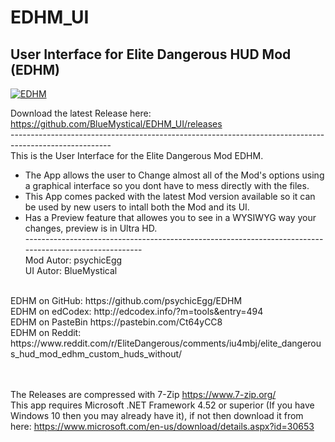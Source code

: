 # EDHM_UI
User Interface for Elite Dangerous HUD Mod (EDHM)
-------------------------------------------------------------------------------------------------------

<a href="#" target="_blank"><img src="https://i.ibb.co/tDt2Vr6/Screenshot-0009.jpg" alt="EDHM" border="0"></a>

Download the latest Release here:  https://github.com/BlueMystical/EDHM_UI/releases<br>
-------------------------------------------------------------------------------------------------------<br>
This is the User Interface for the Elite Dangerous Mod EDHM.<br>
  * The App allows the user to Change almost all of the Mod's options using a graphical interface so you dont have to mess directly with the files.<br>
  * This App comes packed with the latest Mod version available so it can be used by new users to intall both the Mod and its UI.<br>
  * Has a Preview feature that allowes you to see in a WYSIWYG way your changes, preview is in Ultra HD.<br>
-------------------------------------------------------------------------------------------------------<br>
Mod Autor:        psychicEgg<br>
UI Autor:         BlueMystical<br>
<br>
EDHM on GitHub:   https://github.com/psychicEgg/EDHM<br>
EDHM on edCodex:  http://edcodex.info/?m=tools&entry=494<br>
EDHM on PasteBin  https://pastebin.com/Ct64yCC8<br>
EDHM on Reddit:   https://www.reddit.com/r/EliteDangerous/comments/iu4mbj/elite_dangerous_hud_mod_edhm_custom_huds_without/
<br><br><br>

The Releases are compressed with 7-Zip https://www.7-zip.org/<br>
This app requires Microsoft .NET Framework 4.52 or superior (If you have Windows 10 then you may already have it), if not then download it from here: https://www.microsoft.com/en-us/download/details.aspx?id=30653<br>
